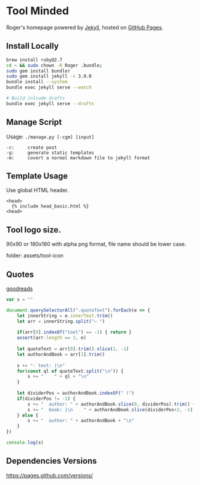 # Tool Minded

Roger's homepage powered by [Jekyll](https://jekyllrb.com), hosted on [GitHub Pages](https://pages.github.com).

## Install Locally

```bash
brew install ruby@2.7
cd ~ && sudo chown -R Roger .bundle;
sudo gem install bundler
sudo gem install jekyll -v 3.9.0
bundle install --system
bundle exec jekyll serve --watch

# Build inlcude drafts
bundle exec jekyll serve --drafts
```

## Manage Script

Usage: `./manage.py [-cgm] [input]`

```
-c:     create post
-g:     generate static templates
-m:     covert a normal markdown file to jekyll format
```

## Template Usage

Use global HTML header.

```
<head>
  {% include head_basic.html %}
<head>
```

## Tool logo size.

90x90 or 180x180 with alpha png format, file name should be lower case.

folder: assets/tool-icon

## Quotes

[goodreads](https://www.goodreads.com/search?page=1&q=tool&search_type=quotes&tab=quotes)

```js
var s = ""

document.querySelectorAll(".quoteText").forEach(e => {
	let innerString = e.innerText.trim()
	let arr = innerString.split("— ")
	
	if(arr[0].indexOf("tool") == -1) { return }
	assert(arr.length == 2, e)
	
	let quoteText = arr[0].trim().slice(1, -1)
	let authorAndBook = arr[1].trim()
	
	s += "- text: |\n"
	for(const ql of quoteText.split("\n")) {
		s += "    " + ql + "\n"
	}
	
	let dividerPos = authorAndBook.indexOf(" (")
	if(dividerPos != -1) {
		s += "  author: " + authorAndBook.slice(0, dividerPos).trim() + "\n"
		s += "  book: |\n    " + authorAndBook.slice(dividerPos+2, -1) + "\n"
	} else {
		s += "  author: " + authorAndBook + "\n"	
	}
})

console.log(s)
```

## Dependencies Versions

https://pages.github.com/versions/
